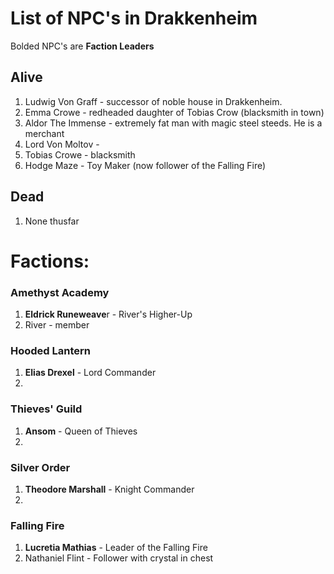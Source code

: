 # List of NPC's in Drakkenheim

Bolded NPC's are **Faction Leaders**

## Alive

1. Ludwig Von Graff - successor of noble house in Drakkenheim.
2. Emma Crowe - redheaded daughter of Tobias Crow (blacksmith in town)
3. Aldor The Immense - extremely fat man with magic steel steeds. He is a merchant
4. Lord Von Moltov - 
5. Tobias Crowe - blacksmith
6. Hodge Maze - Toy Maker (now follower of the Falling Fire)

## Dead

1. None thusfar

# Factions:

### Amethyst Academy

1. **Eldrick Runeweave**r - River's Higher-Up
2. River - member

### Hooded Lantern

1. **Elias Drexel** - Lord Commander
2. 

### Thieves' Guild

1. **Ansom** - Queen of Thieves
2. 

### Silver Order

1. **Theodore Marshall** - Knight Commander
2. 

### Falling Fire

1. **Lucretia Mathias** - Leader of the Falling Fire
2. Nathaniel Flint - Follower with crystal in chest
